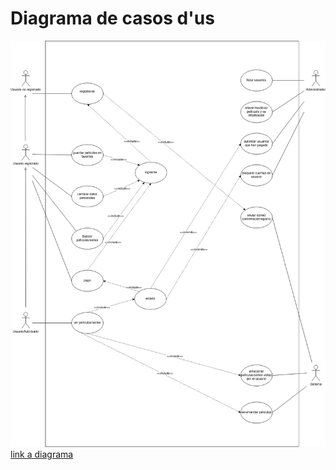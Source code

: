 # Diagrama de casos d'us  
  
![Casos d'us](diagrama_casos_usos/diagrama_casos_usos.png "Diagrama casos d'us")  
[link a diagrama](https://drive.google.com/file/d/1RimkOw-FXc3zj6bkSIFMM-82ZAX82Yh6/view?usp=sharing)  
  

